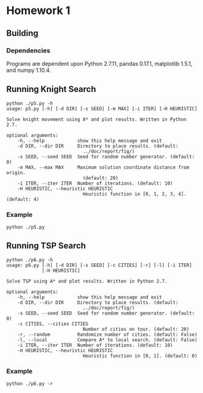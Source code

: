 # Homework 1
## Building
### Dependencies
Programs are dependent upon Python 2.7.11, pandas 0.17.1, matplotlib 1.5.1, and numpy 1.10.4.
## Running Knight Search
```
python ./p5.py -h
usage: p5.py [-h] [-d DIR] [-s SEED] [-m MAX] [-i ITER] [-H HEURISTIC]

Solve knight movement using A* and plot results. Written in Python 2.7.

optional arguments:
	-h, --help            show this help message and exit
	-d DIR, --dir DIR     Directory to place results. (default:
							../doc/report/fig/)
	-s SEED, --seed SEED  Seed for random number generator. (default: 0)
	-m MAX, --max MAX     Maximum solution coordinate distance from origin.
							(default: 20)
	-i ITER, --iter ITER  Number of iterations. (default: 10)
	-H HEURISTIC, --heuristic HEURISTIC
							Heuristic function in [0, 1, 2, 3, 4]. (default: 4)
```
### Example
`python ./p5.py`
## Running TSP Search
```
python ./p6.py -h
usage: p6.py [-h] [-d DIR] [-s SEED] [-c CITIES] [-r] [-l] [-i ITER]
             [-H HEURISTIC]

Solve TSP using A* and plot results. Written in Python 2.7.

optional arguments:
	-h, --help            show this help message and exit
	-d DIR, --dir DIR     Directory to place results. (default:
							../doc/report/fig/)
	-s SEED, --seed SEED  Seed for random number generator. (default: 0)
	-c CITIES, --cities CITIES
							Number of cities on tour. (default: 20)
	-r, --random          Randomize number of cities. (default: False)
	-l, --local           Compare A* to local search. (default: False)
	-i ITER, --iter ITER  Number of iterations. (default: 10)
	-H HEURISTIC, --heuristic HEURISTIC
							Heuristic function in [0, 1]. (default: 0)
```
### Example
`python ./p6.py -r`
